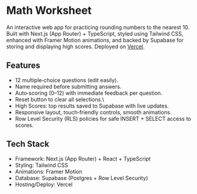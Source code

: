 # Math Worksheet

An interactive web app for practicing rounding numbers to the nearest 10. Built with Next.js (App Router) + TypeScript, styled using Tailwind CSS, enhanced with Framer Motion animations, and backed by Supabase for storing and displaying high scores. Deployed on [Vercel](https://math-worksheet-next-js-supabase-1p6qjvyc4.vercel.app/).

## Features

- 12 multiple‑choice questions (edit easily).
- Name required before submitting answers.
- Auto‑scoring (0–12) with immediate feedback per question.
- Reset button to clear all selections.\
- High Scores: top results saved to Supabase with live updates.
- Responsive layout, touch‑friendly controls, smooth animations.
- Row Level Security (RLS) policies for safe INSERT + SELECT access to scores.

## Tech Stack

- Framework: Next.js (App Router) + React + TypeScript
- Styling: Tailwind CSS
- Animations: Framer Motion
- Database: Supabase (Postgres + Row Level Security)
- Hosting/Deploy: Vercel
